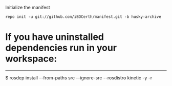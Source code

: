 
Initialize the manifest

  	repo init -u git://github.com/iBOCerth/manifest.git -b husky-archive
  

# If you have uninstalled dependencies run in your workspace:
---------------
$ rosdep install --from-paths src --ignore-src --rosdistro kinetic -y -r



